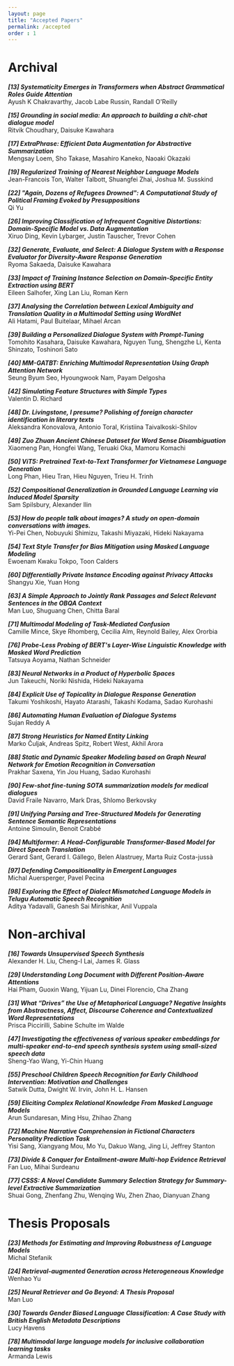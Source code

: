 ```yaml
---
layout: page
title: "Accepted Papers"
permalink: /accepted
order : 1
---
```


<!-- ### Proceedings for archival papers can be accessed [here.] (https://aclanthology.org/volumes/2022.naacl-srw/) -->

# Archival

***[13] Systematicity Emerges in Transformers when Abstract Grammatical Roles Guide Attention***\
Ayush K Chakravarthy, Jacob Labe Russin, Randall O'Reilly


***[15] Grounding in social media: An approach to building a chit-chat dialogue model***\
Ritvik Choudhary, Daisuke Kawahara


***[17] ExtraPhrase: Efficient Data Augmentation for Abstractive Summarization***\
Mengsay Loem, Sho Takase, Masahiro Kaneko, Naoaki Okazaki


***[19] Regularized Training of Nearest Neighbor Language Models***\
Jean-Francois Ton, Walter Talbott, Shuangfei Zhai, Joshua M. Susskind


***[22] "Again, Dozens of Refugees Drowned": A Computational Study of Political Framing Evoked by Presuppositions***\
Qi Yu


***[26] Improving Classification of Infrequent Cognitive Distortions: Domain-Specific Model vs. Data Augmentation***\
Xiruo Ding, Kevin Lybarger, Justin Tauscher, Trevor Cohen


***[32] Generate, Evaluate, and Select: A Dialogue System with a Response Evaluator for Diversity-Aware Response Generation***\
Ryoma Sakaeda, Daisuke Kawahara


***[33] Impact of Training Instance Selection on Domain-Specific Entity Extraction using BERT***\
Eileen Salhofer, Xing Lan Liu, Roman Kern


***[37] Analysing the Correlation between Lexical Ambiguity and Translation Quality in a Multimodal Setting using WordNet***\
Ali Hatami, Paul Buitelaar, Mihael Arcan


***[39] Building a Personalized Dialogue System with Prompt-Tuning***\
Tomohito Kasahara, Daisuke Kawahara, Nguyen Tung, Shengzhe Li, Kenta Shinzato, Toshinori Sato


***[40] MM-GATBT: Enriching Multimodal Representation Using Graph Attention Network***\
Seung Byum Seo, Hyoungwook Nam, Payam Delgosha


***[42] Simulating Feature Structures with Simple Types***\
Valentin D. Richard


***[48] Dr. Livingstone, I presume? Polishing of foreign character identification in literary texts***\
Aleksandra Konovalova, Antonio Toral, Kristiina Taivalkoski-Shilov


***[49] Zuo Zhuan Ancient Chinese Dataset for Word Sense Disambiguation***\
Xiaomeng Pan, Hongfei Wang, Teruaki Oka, Mamoru Komachi


***[50] ViT5: Pretrained Text-to-Text Transformer for Vietnamese Language Generation***\
Long Phan, Hieu Tran, Hieu Nguyen, Trieu H. Trinh


***[52] Compositional Generalization in Grounded Language Learning via Induced Model Sparsity***\
Sam Spilsbury, Alexander Ilin


***[53] How do people talk about images? A study on open-domain conversations with images.***\
Yi-Pei Chen, Nobuyuki Shimizu, Takashi Miyazaki, Hideki Nakayama


***[54] Text Style Transfer for Bias Mitigation using Masked Language Modeling***\
Ewoenam Kwaku Tokpo, Toon Calders


***[60] Differentially Private Instance Encoding against Privacy Attacks***\
Shangyu Xie, Yuan Hong


***[63] A Simple Approach to Jointly Rank Passages and Select Relevant Sentences in the OBQA Context***\
Man Luo, Shuguang Chen, Chitta Baral


***[71] Multimodal Modeling of Task-Mediated Confusion***\
Camille Mince, Skye Rhomberg, Cecilia Alm, Reynold Bailey, Alex Ororbia


***[76] Probe-Less Probing of BERT's Layer-Wise Linguistic Knowledge with Masked Word Prediction***\
Tatsuya Aoyama, Nathan Schneider


***[83] Neural Networks in a Product of Hyperbolic Spaces***\
Jun Takeuchi, Noriki Nishida, Hideki Nakayama


***[84] Explicit Use of Topicality in Dialogue Response Generation***\
Takumi Yoshikoshi, Hayato Atarashi, Takashi Kodama, Sadao Kurohashi


***[86] Automating Human Evaluation of Dialogue Systems***\
Sujan Reddy A


***[87] Strong Heuristics for Named Entity Linking***\
Marko Čuljak, Andreas Spitz, Robert West, Akhil Arora


***[88] Static and Dynamic Speaker Modeling based on Graph Neural Network for Emotion Recognition in Conversation***\
Prakhar Saxena, Yin Jou Huang, Sadao Kurohashi


***[90] Few-shot fine-tuning SOTA summarization models for medical dialogues***\
David Fraile Navarro, Mark Dras, Shlomo Berkovsky


***[91] Unifying Parsing and Tree-Structured Models for Generating Sentence Semantic Representations***\
Antoine Simoulin, Benoit Crabbé


***[94] Multiformer: A Head-Configurable Transformer-Based Model for Direct Speech Translation***\
Gerard Sant, Gerard I. Gállego, Belen Alastruey, Marta Ruiz Costa-jussà


***[97] Defending Compositionality in Emergent Languages***\
Michal Auersperger, Pavel Pecina


***[98] Exploring the Effect of Dialect Mismatched Language Models in Telugu Automatic Speech Recognition***\
Aditya Yadavalli, Ganesh Sai Mirishkar, Anil Vuppala


# Non-archival


***[16] Towards Unsupervised Speech Synthesis***\
Alexander H. Liu, Cheng-I Lai, James R. Glass


***[29] Understanding Long Document with Different Position-Aware Attentions***\
Hai Pham, Guoxin Wang, Yijuan Lu, Dinei Florencio, Cha Zhang


***[31] What “Drives” the Use of Metaphorical Language? Negative Insights from Abstractness, Affect, Discourse Coherence and Contextualized Word Representations***\
Prisca Piccirilli, Sabine Schulte im Walde


***[47] Investigating the effectiveness of various speaker embeddings for multi-speaker end-to-end speech
synthesis system using small-sized speech data***\
Sheng-Yao Wang, Yi-Chin Huang


***[55] Preschool Children Speech Recognition for Early Childhood Intervention: Motivation and Challenges***\
Satwik Dutta, Dwight W. Irvin, John H. L. Hansen


***[59] Eliciting Complex Relational Knowledge From Masked Language Models***\
Arun Sundaresan, Ming Hsu, Zhihao Zhang


***[72] Machine Narrative Comprehension in Fictional Characters Personality Prediction Task***\
Yisi Sang, Xiangyang Mou, Mo Yu, Dakuo Wang, Jing Li, Jeffrey Stanton


***[73] Divide & Conquer for Entailment-aware Multi-hop Evidence Retrieval***\
Fan Luo, Mihai Surdeanu


***[77] CSSS: A Novel Candidate Summary Selection Strategy for Summary-level Extractive Summarization***\
Shuai Gong, Zhenfang Zhu, Wenqing Wu, Zhen Zhao, Dianyuan Zhang


# Thesis Proposals


***[23] Methods for Estimating and Improving Robustness of Language Models***\
Michal Stefanik


***[24] Retrieval-augmented Generation across Heterogeneous Knowledge***\
Wenhao Yu


***[25] Neural Retriever and Go Beyond: A Thesis Proposal***\
Man Luo


***[30] Towards Gender Biased Language Classification: A Case Study with British English Metadata Descriptions***\
Lucy Havens


***[78] Multimodal large language models for inclusive collaboration learning tasks***\
Armanda Lewis



